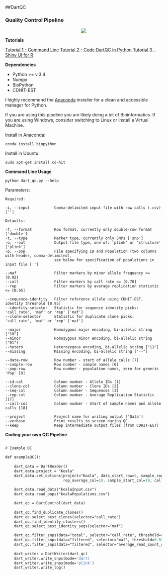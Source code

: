##DartQC
### Quality Control Pipeline

<p align="center">
 <img src="https://github.com/esteinig/dartQC/blob/master/dart_qc.png">
</p>

**Tutorials**

[Tutorial 1 - Command Line]()
[Tutorial 2 - Code DartQC in Python]()
[Tutorial 3 - Shiny UI for R]()

**Dependencies**

* Python >= v.3.4
* Numpy
* BioPython
* CDHIT-EST

I highly recommend the [Anaconda](https://www.continuum.io/downloads) installer for a clean and accessible manager for Python. 

If you are using this pipeline you are likely doing a bit of Bioinformatics. If you are using Windows, consider switching to Linux or install a Virtual Machine.

Install in Anaconda:

`conda install biopython`

Install in Ubuntu: 

`sudo apt-get install cd-hit`

**Command Line Usage**

`python dart_qc.py --help`

Parameters:

```
Required:

-i, --input           Comma-delimited input file with raw calls (.csv) ['']

Defaults:

-f, --format          Row format, currently only double-row format ['double']
-t, --type            Marker type, currently only SNPs ['snp']
-o, --out             Output file type, one of: 'plink' or 'structure' ['plink']
-p, --pop             File specifying ID and Population (two columns with header, comma-delimited), 
                      see below for specification of populations in input file ['']

--maf                 Filter markers by minor allele frequency <= [0.02]
--call                Filter markers by call rate <= [0.70]
--rep                 Filter markers by average replication statistic <= [0.95]

--sequence-identity   Filter reference allele using CDHIT-EST, identity threshold [0.95]
--identity-selector   Statistic for sequence identity picks: 'call_rate', 'maf' or 'rep' ['maf']
--clone-selector      Statistic for duplicate clone picks: 'call_rate', 'maf' or 'rep' ['maf']

--major               Homozygous major encoding, bi-allelic string ["10"]
--minor               Homozygous minor encoding, bi-allelic string ["01"]
--hetero              Heterozygous encoding, bi-allelic string ["11"]
--missing             Missing encoding, bi-allelic string ["--"]

--data-row            Row number - start of allele calls [7]
--sample-row          Row number - sample names [6]
--pop-row             Row number - population names, zero for generic 'Pop' [0]

--id-col              Column number - Allele IDs [1]
--clone-col           Column number - Clone IDs [2]
--seq-col             Column number - Sequences [3]
--rep-col             Column number - Average Replication Statistic [17]
--call-col            Column number - Start of sample names and allele calls [18]

--project             Project name for writing output ['Data']
--verbose             Print results to screen during QC
--keep                Keep intermediate output files (from CDHIT-EST)
```

**Coding your own QC Pipeline**

```p

# Example QC

def exampleQC():
    
    dart_data = DartReader()
    dart_data.project = "Koala"
    dart_data.set_options(project="Koala", data_start_row=9, sample_row=8, read_count_ref_col=15, read_count_snp_col=16,
                          rep_average_col=18, sample_start_col=19, call_start_col=19)
    
    dart_data.read_data("koalaInput.csv")
    dart_data.read_pops("koalaPopulations.csv")

    dart_qc = DartControl(dart_data)
    
    dart_qc.find_duplicate_clones()
    dart_qc.select_best_clones(selector="call_rate")
    dart_qc.find_identity_clusters()
    dart_qc.select_best_identity_seqs(selector="maf")

    dart_qc.filter_snps(data="total", selector="call_rate", threshold=0.70, comparison="<=")
    dart_qc.filter_snps(data="filtered", selector="maf", threshold=0.02, comparison="<=")
    dart_qc.filter_snps(data="filtered", selector="average_read_count_ref", threshold=50, comparison="<=")
    
    dart_writer = DartWriter(dart_qc)
    dart_writer.write_snps(mode='dart)
    dart_writer.write_snps(mode='plink')
    dart_writer.write_log()
    
```
